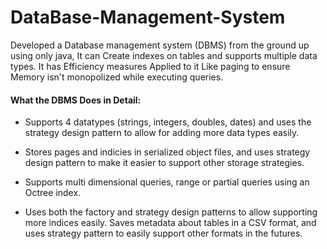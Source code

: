 # DataBase-Management-System
Developed a Database management system (DBMS) from the ground up using only java, It can Create indexes on tables and supports multiple data types. It has Efficiency measures Applied to it  Like paging to ensure Memory isn't monopolized while executing queries.

<h4> What the DBMS Does in Detail: </h4>
        <ul>
            <li>
                <p>
                    Supports 4 datatypes (strings, integers, doubles, dates) and uses the strategy design pattern to allow for adding more data types easily.
                </p>
            </li>
            <li>
                <p>
                    Stores pages and indicies in serialized object files, and uses strategy design pattern to make it easier to support other storage strategies.
                </p>
            </li>
            <li>
                <p>
                    Supports multi dimensional queries, range or partial queries using an Octree index.
                </p>
            </li>
            <li>
                <p>
                    Uses both the factory and strategy design patterns to allow supporting more indices easily.
Saves metadata about tables in a CSV format, and uses strategy pattern to easily support other formats in the futures.
                </p>
            </li>
        </ul>
